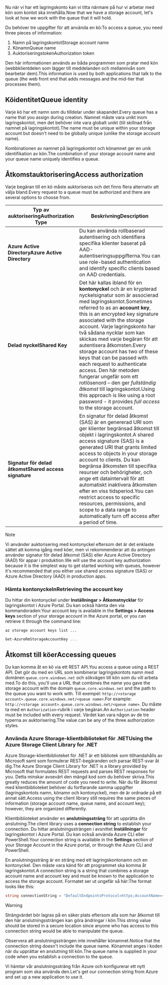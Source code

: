 <span data-ttu-id="13f22-101">Nu när vi har ett lagringskonto kan vi titta närmare på hur vi arbetar med kön som kontot ska innehålla.</span><span class="sxs-lookup"><span data-stu-id="13f22-101">Now that we have a storage account, let's look at how we work with the queue that it will hold.</span></span>

<span data-ttu-id="13f22-102">Du behöver tre uppgifter för att använda en kö:</span><span class="sxs-lookup"><span data-stu-id="13f22-102">To access a queue, you need three pieces of information:</span></span>

 1. <span data-ttu-id="13f22-103">Namn på lagringskontot</span><span class="sxs-lookup"><span data-stu-id="13f22-103">Storage account name</span></span>
 2. <span data-ttu-id="13f22-104">Könamn</span><span class="sxs-lookup"><span data-stu-id="13f22-104">Queue name</span></span>
 3. <span data-ttu-id="13f22-105">Auktoriseringstoken</span><span class="sxs-lookup"><span data-stu-id="13f22-105">Authorization token</span></span>

<span data-ttu-id="13f22-106">Den här informationen används av båda programmen som pratar med kön (webbklientdelen som lägger till meddelanden och mellannivån som bearbetar dem).</span><span class="sxs-lookup"><span data-stu-id="13f22-106">This information is used by both applications that talk to the queue (the web front end that adds messages and the mid-tier that processes them).</span></span>

## <a name="queue-identity"></a><span data-ttu-id="13f22-107">Köidentitet</span><span class="sxs-lookup"><span data-stu-id="13f22-107">Queue identity</span></span>

<span data-ttu-id="13f22-108">Varje kö har ett namn som du tilldelar under skapandet.</span><span class="sxs-lookup"><span data-stu-id="13f22-108">Every queue has a name that you assign during creation.</span></span> <span data-ttu-id="13f22-109">Namnet måste vara unikt inom lagringskontot, men det behöver inte vara globalt unikt (till skillnad från namnet på lagringskontot).</span><span class="sxs-lookup"><span data-stu-id="13f22-109">The name must be unique within your storage account but doesn't need to be globally unique (unlike the storage account name).</span></span>

<span data-ttu-id="13f22-110">Kombinationen av namnet på lagringskontot och könamnet ger en unik identifikation av kön.</span><span class="sxs-lookup"><span data-stu-id="13f22-110">The combination of your storage account name and your queue name uniquely identifies a queue.</span></span>

## <a name="access-authorization"></a><span data-ttu-id="13f22-111">Åtkomstauktorisering</span><span class="sxs-lookup"><span data-stu-id="13f22-111">Access authorization</span></span>

<span data-ttu-id="13f22-112">Varje begäran till en kö måste auktoriseras och det finns flera alternativ att välja bland.</span><span class="sxs-lookup"><span data-stu-id="13f22-112">Every request to a queue must be authorized and there are several options to choose from.</span></span>

| <span data-ttu-id="13f22-113">Typ av auktorisering</span><span class="sxs-lookup"><span data-stu-id="13f22-113">Authorization Type</span></span> | <span data-ttu-id="13f22-114">Beskrivning</span><span class="sxs-lookup"><span data-stu-id="13f22-114">Description</span></span> |
|--------------------|-------------|
| <span data-ttu-id="13f22-115">**Azure Active Directory**</span><span class="sxs-lookup"><span data-stu-id="13f22-115">**Azure Active Directory**</span></span> | <span data-ttu-id="13f22-116">Du kan använda rollbaserad autentisering och identifiera specifika klienter baserat på AAD-autentiseringsuppgifterna.</span><span class="sxs-lookup"><span data-stu-id="13f22-116">You can use role-based authentication and identify specific clients based on AAD credentials.</span></span> |
| <span data-ttu-id="13f22-117">**Delad nyckel**</span><span class="sxs-lookup"><span data-stu-id="13f22-117">**Shared Key**</span></span> | <span data-ttu-id="13f22-118">Det här kallas ibland för en **kontonyckel** och är en krypterad nyckelsignatur som är associerad med lagringskontot.</span><span class="sxs-lookup"><span data-stu-id="13f22-118">Sometimes referred to as an **account key**, this is an encrypted key signature associated with the storage account.</span></span> <span data-ttu-id="13f22-119">Varje lagringskonto har två sådana nycklar som kan skickas med varje begäran för att autentisera åtkomsten.</span><span class="sxs-lookup"><span data-stu-id="13f22-119">Every storage account has two of these keys that can be passed with each request to authenticate access.</span></span> <span data-ttu-id="13f22-120">Den här metoden fungerar ungefär som ett rotlösenord – den ger _fullständig åtkomst_ till lagringskontot.</span><span class="sxs-lookup"><span data-stu-id="13f22-120">Using this approach is like using a root password - it provides _full access_ to the storage account.</span></span> |
| <span data-ttu-id="13f22-121">**Signatur för delad åtkomst**</span><span class="sxs-lookup"><span data-stu-id="13f22-121">**Shared access signature**</span></span> | <span data-ttu-id="13f22-122">En signatur för delad åtkomst (SAS) är en genererad URI som ger klienter begränsad åtkomst till objekt i lagringskontot.</span><span class="sxs-lookup"><span data-stu-id="13f22-122">A shared access signature (SAS) is a generated URI that grants limited access to objects in your storage account to clients.</span></span> <span data-ttu-id="13f22-123">Du kan begränsa åtkomsten till specifika resurser och behörigheter, och ange ett dataintervall för att automatiskt inaktivera åtkomsten efter en viss tidsperiod.</span><span class="sxs-lookup"><span data-stu-id="13f22-123">You can restrict access to specific resources, permissions, and scope to a data range to automatically turn off access after a period of time.</span></span>  |

> [!NOTE]
> <span data-ttu-id="13f22-124">Vi använder auktorisering med kontonyckel eftersom det är det enklaste sättet att komma igång med köer, men vi rekommenderar att du antingen använder signatur för delad åtkomst (SAS) eller Azure Active Directory (AAD) för appar i produktion.</span><span class="sxs-lookup"><span data-stu-id="13f22-124">We will use the account key authorization because it is the simplest way to get started working with queues, however it's recommended that you either use shared access signature (SAS) or Azure Active Directory (AAD) in production apps.</span></span>

### <a name="retrieving-the-account-key"></a><span data-ttu-id="13f22-125">Hämta kontonyckeln</span><span class="sxs-lookup"><span data-stu-id="13f22-125">Retrieving the account key</span></span>
 
<span data-ttu-id="13f22-126">Du hittar din kontonyckel under **Inställningar > Åtkomstnycklar** för lagringskontot i Azure Portal. Du kan också hämta den via kommandoraden:</span><span class="sxs-lookup"><span data-stu-id="13f22-126">Your account key is available in the **Settings > Access keys** section of your storage account in the Azure portal, or you can retrieve it through the command line:</span></span>

```azurecli
az storage account keys list ...
```

```powershell
Get-AzureRmStorageAccountKey ...
```

## <a name="accessing-queues"></a><span data-ttu-id="13f22-127">Åtkomst till köer</span><span class="sxs-lookup"><span data-stu-id="13f22-127">Accessing queues</span></span>

<span data-ttu-id="13f22-128">Du kan komma åt en kö via ett REST API.</span><span class="sxs-lookup"><span data-stu-id="13f22-128">You access a queue using a REST API.</span></span> <span data-ttu-id="13f22-129">Det gör du med en URL som kombinerar lagringskontots namn med domänen `queue.core.windows.net` och sökvägen till kön som du vill arbeta med.</span><span class="sxs-lookup"><span data-stu-id="13f22-129">To do this, you'll use a URL that combines the name you gave the storage account with the domain `queue.core.windows.net` and the path to the queue you want to work with.</span></span> <span data-ttu-id="13f22-130">Till exempel: `http://<storage account>.queue.core.windows.net/<queue name>`.</span><span class="sxs-lookup"><span data-stu-id="13f22-130">For example: `http://<storage account>.queue.core.windows.net/<queue name>`.</span></span> <span data-ttu-id="13f22-131">Du måste ta med en `Authorization`-rubrik i varje begäran.</span><span class="sxs-lookup"><span data-stu-id="13f22-131">An `Authorization` header must be included with every request.</span></span> <span data-ttu-id="13f22-132">Värdet kan vara någon av de tre typerna av auktorisering.</span><span class="sxs-lookup"><span data-stu-id="13f22-132">The value can be any of the three authorization styles.</span></span>

### <a name="using-the-azure-storage-client-library-for-net"></a><span data-ttu-id="13f22-133">Använda Azure Storage-klientbiblioteket för .NET</span><span class="sxs-lookup"><span data-stu-id="13f22-133">Using the Azure Storage Client Library for .NET</span></span>

<span data-ttu-id="13f22-134">Azure Storage-klientbiblioteket för .NET är ett bibliotek som tillhandahålls av Microsoft samt som formulerar REST-begäranden och parsar REST-svar åt dig.</span><span class="sxs-lookup"><span data-stu-id="13f22-134">The Azure Storage Client Library for .NET is a library provided by Microsoft that formulates REST requests and parses REST responses for you.</span></span> <span data-ttu-id="13f22-135">Detta minskar avsevärt den mängd kod som du behöver skriva.</span><span class="sxs-lookup"><span data-stu-id="13f22-135">This greatly reduces the amount of code you need to write.</span></span> <span data-ttu-id="13f22-136">När du får åtkomst med klientbiblioteket behöver du fortfarande samma uppgifter (lagringskontots namn, könamn och kontonyckel), men de är ordnade på ett annat sätt.</span><span class="sxs-lookup"><span data-stu-id="13f22-136">Access using the client library still requires the same pieces of information (storage account name, queue name, and account key); however, they are organized differently.</span></span>

<span data-ttu-id="13f22-137">Klientbiblioteket använder en **anslutningssträng** för att upprätta din anslutning.</span><span class="sxs-lookup"><span data-stu-id="13f22-137">The client library uses a **connection string** to establish your connection.</span></span> <span data-ttu-id="13f22-138">Du hittar anslutningssträngen i avsnittet **Inställningar** för lagringskontot i Azure Portal. Du kan också använda Azure CLI eller PowerShell.</span><span class="sxs-lookup"><span data-stu-id="13f22-138">Your connection string is available in the **Settings** section of your Storage Account in the Azure portal, or through the Azure CLI and PowerShell.</span></span>

<span data-ttu-id="13f22-139">En anslutningssträng är en sträng med ett lagringskontonamn och en kontonyckel. Den måste vara känd för att programmet ska komma åt lagringskontot.</span><span class="sxs-lookup"><span data-stu-id="13f22-139">A connection string is a string that combines a storage account name and account key and must be known to the application to access the storage account.</span></span> <span data-ttu-id="13f22-140">Formatet ser ut ungefär så här:</span><span class="sxs-lookup"><span data-stu-id="13f22-140">The format looks like this:</span></span>

```csharp
string connectionString = "DefaultEndpointsProtocol=https;AccountName=<your storage account name>;AccountKey=<your key>;EndpointSuffix=core.windows.net"
```

> [!WARNING]
> <span data-ttu-id="13f22-141">Strängvärdet bör lagras på en säker plats eftersom alla som har åtkomst till den här anslutningssträngen kan göra ändringar i kön.</span><span class="sxs-lookup"><span data-stu-id="13f22-141">This string value should be stored in a secure location since anyone who has access to this connection string would be able to manipulate the queue.</span></span>

<span data-ttu-id="13f22-142">Observera att anslutningssträngen inte innehåller könamnet.</span><span class="sxs-lookup"><span data-stu-id="13f22-142">Notice that the connection string doesn't include the queue name.</span></span> <span data-ttu-id="13f22-143">Könamnet anges i koden när du upprättar en anslutning till kön.</span><span class="sxs-lookup"><span data-stu-id="13f22-143">The queue name is supplied in your code when you establish a connection to the queue.</span></span>

<span data-ttu-id="13f22-144">Vi hämtar vår anslutningssträng från Azure och konfigurerar ett nytt program som ska använda den.</span><span class="sxs-lookup"><span data-stu-id="13f22-144">Let's get our connection string from Azure and set up a new application to use it.</span></span>